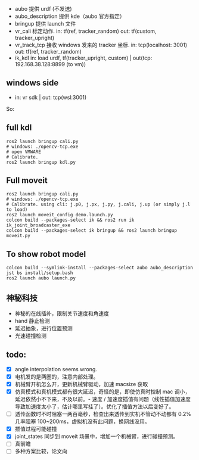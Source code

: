 - aubo 提供 urdf (不发送)
- aubo_description 提供 kde（aubo 官方指定）
- bringup 提供 launch 文件
- vr_cali 标定动作. in: tf(ref, tracker_random) out: tf(custom, tracker_upright)
- vr_track_tcp 接收 windows 发来的 tracker 坐标. in: tcp(localhost: 3001) out: tf(ref, tracker_random)
- ik_kdl in: load urdf, tf(tracker_upright, custom) | out(tcp: 192.168.38.128:8899 (to vm))

## windows side
- in: vr sdk | out: tcp(wsl:3001)

So:

## full kdl

```
ros2 launch bringup cali.py
# windows: ./opencv-tcp.exe
# open VMWARE
# Calibrate.
ros2 launch bringup kdl.py
```

## Full moveit

```
ros2 launch bringup cali.py
# windows: ./opencv-tcp.exe
# Calibrate. using cli: j.p0, j.px, j.py, j.cali, j.up (or simply j.l to load)
ros2 launch moveit_config demo.launch.py 
colcon build --packages-select ik && ros2 run ik ik_joint_broadcaster_exe
colcon build --packages-select ik bringup && ros2 launch bringup moveit.py
```

## To show robot model

```
colcon build --symlink-install --packages-select aubo aubo_description
jst bs install/setup.bash
ros2 launch aubo launch.py
```

## 神秘科技

- 神秘的在线插补，限制关节速度和角速度
- hand 静止检测
- 延迟抽象，进行位置预测
- 光速碰撞检测

## todo:

- [x] angle interpolation seems wrong.
- [x] 电机发的是两圈的，注意内部处理。
- [x] 机械臂开机怎么开，更新机械臂驱动，加速 macsize 获取
- [x] 仿真模式和真机模式都有很大延迟，奇怪的是，即使仿真时控制 mac 调小，延迟依然小不下来，不及以前。- 速度 / 加速度插值有问题（线性插值加速度导致加速度太小了，估计哪里写挂了）。优化了插值方法以后变好了。
- [ ] 透传函数时不时阻塞一两百毫秒，检查出来透传到实机不管动不动都有 0.2% 几率阻塞 100~200ms，虚拟机没有此问题，换网线没用。
- [x] 插值过程可能碰撞
- [x] joint_states 同步到 moveit 场景中，增加一个机械臂，进行碰撞预测。
- [ ] 真前瞻
- [ ] 多种方案比较，论文向

